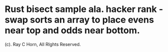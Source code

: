 # Rust bisect sample ala. hacker rank - swap sorts an array to place evens near top and odds near bottom.

(c). Ray C Horn, All RIghts Reserved.

